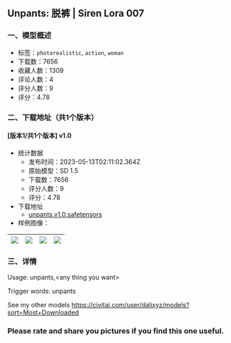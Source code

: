 ## Unpants: 脱裤 | Siren Lora 007
### 一、模型概述

- 标签：`photorealistic`, `action`, `woman`
- 下载数：7656
- 收藏人数：1309
- 评论人数：4
- 评分人数：9
- 评分：4.78

### 二、下载地址（共1个版本）

#### [版本1/共1个版本] v1.0

- 统计数据
  - 发布时间：2023-05-13T02:11:02.364Z
  - 原始模型：SD 1.5
  - 下载数：7656
  - 评分人数：9
  - 评分：4.78
- 下载地址
  - [unpants.v1.0.safetensors](https://civitai.com/api/download/models/69248)
- 样例图像：

| <img src="https://image.civitai.com/xG1nkqKTMzGDvpLrqFT7WA/e65600ad-a1ce-48dc-87b7-ffff5061240c/width=450/772505.jpeg" /> | <img src="https://image.civitai.com/xG1nkqKTMzGDvpLrqFT7WA/986f7871-8345-4540-972b-89a9934dd02e/width=450/772506.jpeg" /> | <img src="https://image.civitai.com/xG1nkqKTMzGDvpLrqFT7WA/47ecbe79-c0a9-40c0-9300-0c844663db2c/width=450/772503.jpeg" /> | <img src="https://image.civitai.com/xG1nkqKTMzGDvpLrqFT7WA/1fd4f604-b485-49e1-b605-c1acbf14e584/width=450/772507.jpeg" /> |
| ---- | ---- | ---- | ---- |


### 三、详情
<p>Usage: unpants,&lt;any thing you want&gt;</p><p>Trigger words: unpants</p><p>See my other models <a target="_blank" rel="ugc" href="https://civitai.com/user/dalixyz/models?sort=Most+Downloaded">https://civitai.com/user/dalixyz/models?sort=Most+Downloaded</a></p><h3><strong>Please rate and share you pictures if you find this one useful.</strong></h3><p></p>